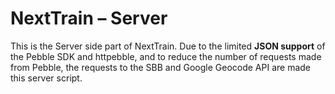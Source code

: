 NextTrain – Server
==================

This is the Server side part of NextTrain.
Due to the limited **JSON support** of the Pebble SDK and httpebble, and to reduce the number of requests made from Pebble, the requests to the SBB and Google Geocode API are made this server script.